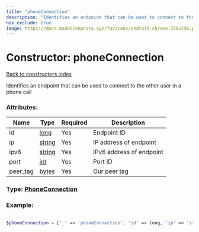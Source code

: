 ```yaml
---
title: "phoneConnection"
description: "Identifies an endpoint that can be used to connect to the other user in a phone call"
nav_exclude: true
image: https://docs.madelineproto.xyz/favicons/android-chrome-256x256.png
---
```

# Constructor: phoneConnection  
[Back to constructors index](/API_docs/constructors/index.html)



Identifies an endpoint that can be used to connect to the other user in a phone call

### Attributes:

| Name     |    Type       | Required | Description |
|----------|---------------|----------|-------------|
|id|[long](/API_docs/types/long.html) | Yes|Endpoint ID|
|ip|[string](/API_docs/types/string.html) | Yes|IP address of endpoint|
|ipv6|[string](/API_docs/types/string.html) | Yes|IPv6 address of endpoint|
|port|[int](/API_docs/types/int.html) | Yes|Port ID|
|peer\_tag|[bytes](/API_docs/types/bytes.html) | Yes|Our peer tag|



### Type: [PhoneConnection](/API_docs/types/PhoneConnection.html)


### Example:

```php

$phoneConnection = ['_' => 'phoneConnection', 'id' => long, 'ip' => 'string', 'ipv6' => 'string', 'port' => int, 'peer_tag' => 'bytes'];
```  
